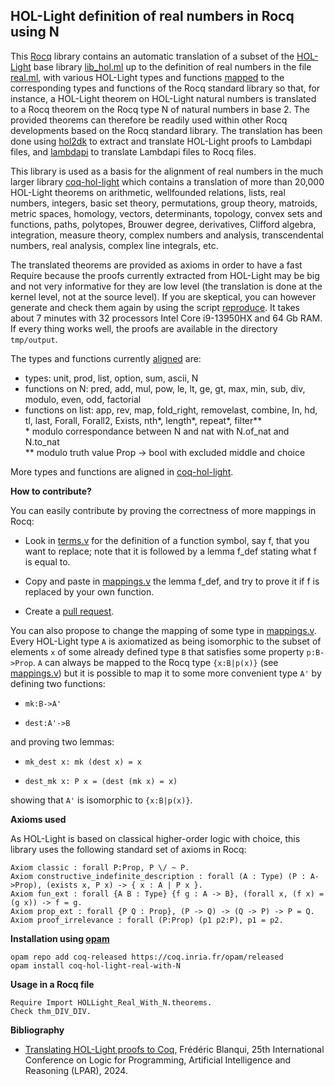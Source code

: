 HOL-Light definition of real numbers in Rocq using N
----------------------------------------------------

This [Rocq](https://rocq-prover.org/) library contains an automatic translation of a subset of the [HOL-Light](https://github.com/jrh13/hol-light) base library [lib_hol.ml](https://github.com/jrh13/hol-light/blob/master/lib_hol.ml) up to the definition of real numbers in the file [real.ml](https://github.com/jrh13/hol-light/blob/master/real.ml), with various HOL-Light types and functions [mapped](https://github.com/Deducteam/coq-hol-light-real-with-N/blob/main/mappings.lp) to the corresponding types and functions of the Rocq standard library so that, for instance, a HOL-Light theorem on HOL-Light natural numbers is translated to a Rocq theorem on the Rocq type N of natural numbers in base 2. The provided theorems can therefore be readily used within other Rocq developments based on the Rocq standard library. The translation has been done using [hol2dk](https://github.com/Deducteam/hol2dk) to extract and translate HOL-Light proofs to Lambdapi files, and [lambdapi](https://github.com/Deducteam/lambdapi) to translate Lambdapi files to Rocq files.

This library is used as a basis for the alignment of real numbers in the much larger library [coq-hol-light](https://github.com/Deducteam/coq-hol-light) which contains a translation of more than 20,000 HOL-Light theorems on arithmetic, wellfounded relations, lists, real numbers, integers, basic set theory, permutations, group theory, matroids, metric spaces, homology, vectors, determinants, topology, convex sets and functions, paths, polytopes, Brouwer degree, derivatives, Clifford algebra, integration, measure theory, complex numbers and analysis, transcendental numbers, real analysis, complex line integrals, etc.

The translated theorems are provided as axioms in order to have a fast Require because the proofs currently extracted from HOL-Light may be big and not very informative for they are low level (the translation is done at the kernel level, not at the source level). If you are skeptical, you can however generate and check them again by using the script [reproduce](https://github.com/Deducteam/hol2dk/blob/main/reproduce). It takes about 7 minutes with 32 processors Intel Core i9-13950HX and 64 Gb RAM. If every thing works well, the proofs are available in the directory `tmp/output`.

The types and functions currently [aligned](https://github.com/Deducteam/coq-hol-light-real-with-N/blob/main/mappings.lp) are:
- types: unit, prod, list, option, sum, ascii, N
- functions on N: pred, add, mul, pow, le, lt, ge, gt, max, min, sub, div, modulo, even, odd, factorial
- functions on list: app, rev, map, fold_right, removelast, combine, In, hd, tl, last, Forall, Forall2, Exists, nth*, length*, repeat*, filter**\
\* modulo correspondance between N and nat with N.of_nat and N.to_nat\
** modulo truth value Prop -> bool with excluded middle and choice

More types and functions are aligned in [coq-hol-light](https://github.com/Deducteam/coq-hol-light).

**How to contribute?**

You can easily contribute by proving the correctness of more mappings in Rocq:

- Look in [terms.v](https://github.com/Deducteam/coq-hol-light-real-with-N/blob/main/terms.v) for the definition of a function symbol, say f, that you want to replace; note that it is followed by a lemma f_def stating what f is equal to.

- Copy and paste in [mappings.v](https://github.com/Deducteam/coq-hol-light-real-with-N/blob/main/mappings.v) the lemma f_def, and try to prove it if f is replaced by your own function.

- Create a [pull request](https://github.com/Deducteam/coq-hol-light-real-with-N/pulls).

You can also propose to change the mapping of some type in [mappings.v](https://github.com/Deducteam/coq-hol-light-real-with-N/blob/main/mappings.v). Every HOL-Light type `A` is axiomatized as being isomorphic to the subset of elements `x` of some already defined type `B` that satisfies some property `p:B->Prop`. `A` can always be mapped to the Rocq type `{x:B|p(x)}` (see [mappings.v](https://github.com/Deducteam/coq-hol-light-real-with-nat/blob/main/mappings.v)) but it is possible to map it to some more convenient type `A'` by defining two functions:

- `mk:B->A'`

- `dest:A'->B`

and proving two lemmas:

- `mk_dest x: mk (dest x) = x`

- `dest_mk x: P x = (dest (mk x) = x)`

showing that `A'` is isomorphic to `{x:B|p(x)}`.

**Axioms used**

As HOL-Light is based on classical higher-order logic with choice, this library uses the following standard set of axioms in Rocq:

```
Axiom classic : forall P:Prop, P \/ ~ P.
Axiom constructive_indefinite_description : forall (A : Type) (P : A->Prop), (exists x, P x) -> { x : A | P x }.
Axiom fun_ext : forall {A B : Type} {f g : A -> B}, (forall x, (f x) = (g x)) -> f = g.
Axiom prop_ext : forall {P Q : Prop}, (P -> Q) -> (Q -> P) -> P = Q.
Axiom proof_irrelevance : forall (P:Prop) (p1 p2:P), p1 = p2.
```

**Installation using [opam](https://opam.ocaml.org/)**

```
opam repo add coq-released https://coq.inria.fr/opam/released
opam install coq-hol-light-real-with-N
```

**Usage in a Rocq file**

```
Require Import HOLLight_Real_With_N.theorems.
Check thm_DIV_DIV.
```

**Bibliography**

- [Translating HOL-Light proofs to Coq](https://doi.org/10.29007/6k4x), Frédéric Blanqui, 25th International Conference on Logic for Programming, Artificial Intelligence and Reasoning (LPAR), 2024.
